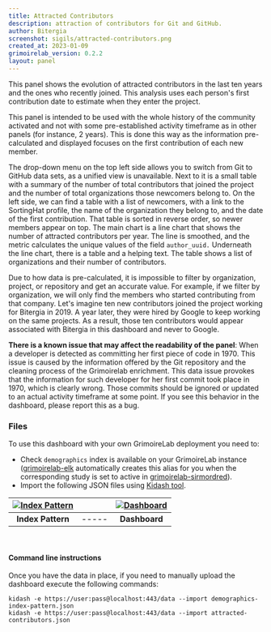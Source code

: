 ```yaml
---
title: Attracted Contributors
description: attraction of contributors for Git and GitHub.
author: Bitergia
screenshot: sigils/attracted-contributors.png
created_at: 2023-01-09
grimoirelab_version: 0.2.2
layout: panel
---
```


This panel shows the evolution of attracted contributors in the last ten years and the
ones who recently joined. This analysis uses each person's first contribution date to
estimate when they enter the project.

This panel is intended to be used with the whole history of the community activated and
not with some pre-established activity timeframe as in other panels (for instance,
2 years). This is done this way as the information pre-calculated and displayed focuses
on the first contribution of each new member.

The drop-down menu on the top left side allows you to switch from Git to GitHub data sets,
as a unified view is unavailable. Next to it is a small table with a summary of the number
of total contributors that joined the project and the number of total organizations those
newcomers belong to. On the left side, we can find a table with a list of newcomers, with
a link to the SortingHat profile, the name of the organization they belong to, and the date
of the first contribution. That table is sorted in reverse order, so newer members appear
on top. The main chart is a line chart that shows the number of attracted contributors per
year. The line is smoothed, and the metric calculates the unique values of the
field `author_uuid.` Underneath the line chart, there is a table and a helping text. The
table shows a list of organizations and their number of contributors.

Due to how data is pre-calculated, it is impossible to filter by organization, project,
or repository and get an accurate value. For example, if we filter by organization, we
will only find the members who started contributing from that company. Let's imagine ten
new contributors joined the project working for Bitergia in 2019. A year later, they were
hired by Google to keep working on the same projects. As a result, those ten contributors
would appear associated with Bitergia in this dashboard and never to Google.

**There is a known issue that may affect the readability of the panel**:
When a developer is detected as committing her first piece of code in 1970. This issue is
caused by the information offered by the Git repository and the cleaning process of the
Grimoirelab enrichment. This data issue provokes that the information for such developer
for her first commit took place in 1970, which is clearly wrong. Those commits should be
ignored or updated to an actual activity timeframe at some point. If you see this
behavior in the dashboard, please report this as a bug.

### Files
To use this dashboard with your own GrimoireLab deployment you need to:
* Check `demographics` index is available on your GrimoireLab instance
([grimoirelab-elk][elk-studies] automatically creates this alias for you when the
corresponding study is set to active in [grimoirelab-sirmordred][sirmordred-studies]).
* Import the following JSON files using [Kidash tool](https://github.com/chaoss/grimoirelab-kidash/).

| [![Index Pattern][ip-icon]][index-pattern] | | [![Dashboard][dash-icon]][dashboard] |
| :---------: | ---------- | :-------------: |
| **Index Pattern** | ----- | **Dashboard** |

<br />

#### Command line instructions
Once you have the data in place, if you need to manually upload the dashboard execute the
following commands:
```
kidash -e https://user:pass@localhost:443/data --import demographics-index-pattern.json
kidash -e https://user:pass@localhost:443/data --import attracted-contributors.json
```

[elk-studies]: https://github.com/chaoss/grimoirelab-elk/blob/master/doc/studies.md#running-studies-from-mordred
[sirmordred-studies]: https://github.com/chaoss/grimoirelab-sirmordred#backend-nametag-tag-is-optional
[dash-icon]: ../assets/images/icons/dashboard.png
[ip-icon]: ../assets/images/icons/file-ruled.png
[dashboard]: https://raw.githubusercontent.com/chaoss/grimoirelab-sigils/master/json/attracted-contributors.json
[index-pattern]: https://raw.githubusercontent.com/chaoss/grimoirelab-sigils/master/json/demographics-index-pattern.json
